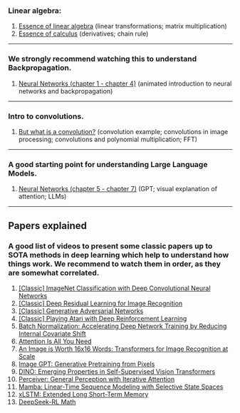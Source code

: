 ### Linear algebra:
1. [Essence of linear algebra](https://www.youtube.com/playlist?list=PLZHQObOWTQDPD3MizzM2xVFitgF8hE_ab) (linear transformations; matrix multiplication)
2. [Essence of calculus](https://www.youtube.com/playlist?list=PLZHQObOWTQDMsr9K-rj53DwVRMYO3t5Yr) (derivatives; chain rule)

***

### We strongly recommend watching this to understand Backpropagation.
1. [Neural Networks (chapter 1 - chapter 4)](https://www.youtube.com/playlist?list=PLZHQObOWTQDNU6R1_67000Dx_ZCJB-3pi) (animated introduction to neural networks and backpropagation)

***

### Intro to convolutions.
1. [But what is a convolution?](https://www.youtube.com/watch?v=KuXjwB4LzSA) (convolution example; convolutions in image processing; convolutions and polynomial multiplication; FFT)

***

### A good starting point for understanding Large Language Models.
1. [Neural Networks (chapter 5 - chapter 7)](https://www.youtube.com/playlist?list=PLZHQObOWTQDNU6R1_67000Dx_ZCJB-3pi) (GPT; visual explanation of attention; LLMs)

***
## Papers explained

### A good list of videos to present some classic papers up to SOTA methods in deep learning which help to understand how things work. We recommend to watch them in order, as they are somewhat correlated.
1. [[Classic] ImageNet Classification with Deep Convolutional Neural Networks](https://youtu.be/Nq3auVtvd9Q)
2. [[Classic] Deep Residual Learning for Image Recognition](https://www.youtube.com/watch?v=GWt6Fu05voI)
3. [[Classic] Generative Adversarial Networks](https://www.youtube.com/watch?v=eyxmSmjmNS0)
4. [[Classic] Playing Atari with Deep Reinforcement Learning](https://www.youtube.com/watch?v=rFwQDDbYTm4)
5. [Batch Normalization: Accelerating Deep Network Training by Reducing Internal Covariate Shift](https://www.youtube.com/watch?v=OioFONrSETc)
6. [Attention Is All You Need](https://www.youtube.com/watch?v=iDulhoQ2pro)
7. [An Image is Worth 16x16 Words: Transformers for Image Recognition at Scale](https://www.youtube.com/watch?v=TrdevFK_am4)
8. [Image GPT: Generative Pretraining from Pixels](https://www.youtube.com/watch?v=YBlNQK0Ao6g)
9. [DINO: Emerging Properties in Self-Supervised Vision Transformers](https://www.youtube.com/watch?v=h3ij3F3cPIk)
10. [Perceiver: General Perception with Iterative Attention](https://www.youtube.com/watch?v=P_xeshTnPZg)
11. [Mamba: Linear-Time Sequence Modeling with Selective State Spaces](https://www.youtube.com/watch?v=9dSkvxS2EB0)
12. [xLSTM: Extended Long Short-Term Memory](https://www.youtube.com/watch?v=0OaEv1a5jUM)
13. [DeepSeek-RL Math](https://www.youtube.com/watch?v=bAWV_yrqx4w)

